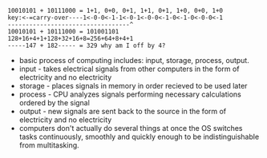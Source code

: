 ```
10010101 + 10111000 = 1+1, 0+0, 0+1, 1+1, 0+1, 1+0, 0+0, 1+0
key:<-=carry-over----1<-0-0<-1-1<-0-1<-0-0<-1-0<-1-0<-0-0<-1
----------------------------------^
10010101 + 10111000 = 101001101
128+16+4+1+128+32+16+8=256+64+8+4+1
-----147 + 182----- = 329 why am I off by 4?
```

- basic process of computing includes: input, storage, process, output.
- input - takes electrical signals from other computers in the form of electricity and no electricity
- storage - places signals in memory in order recieved to be used later
- process - CPU analyzes signals performing necessary calculations ordered by the signal
- output - new signals are sent back to the source in the form of electricity and no electricity
- computers don't actually do several things at once the OS switches tasks continuously, smoothly and quickly enough to be indistinguishable from multitasking.